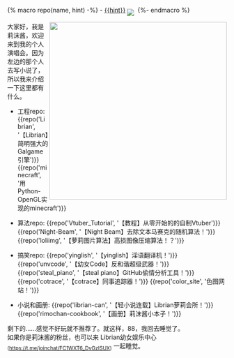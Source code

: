 {% macro repo(name, hint) -%}
    - [{{hint}}](https://github.com/RimoChan/{{name}})
    <a href='https://github.com/RimoChan/{{name}}'><img align='middle' src='https://unv-shield.librian.net/api/unv_shield?code=1&repo=RimoChan/{{name}}'></img></a>
    [![]()]()
{%- endmacro %}

<img align='right' src='https://cdn.jsdelivr.net/gh/RimoChan/rimochan-cookbook/外/00.webp' width='407px'>

大家好，我是莉沫酱，欢迎来到我的个人演唱会。因为左边的那个人去写小说了，所以我来介绍一下这里都有什么。

+ 工程repo:
    {{repo('Librian', '【Librian】简明强大的Galgame引擎')}}
    {{repo('minecraft', '用Python-OpenGL实现的minecraft')}}

+ 算法repo:
    {{repo('Vtuber_Tutorial', '【教程】从零开始的的自制Vtuber')}}
    {{repo('Night-Beam', '【Night Beam】去除文本马赛克的随机算法！')}}
    {{repo('loliimg', '【萝莉图片算法】高损图像压缩算法！？')}}

+ 搞笑repo:
    {{repo('yinglish', '【yinglish】淫语翻译机！')}}
    {{repo('unvcode', '【幼女Code】反和谐超级武器！')}}
    {{repo('steal_piano', '【steal piano】GitHub偷情分析工具！')}}
    {{repo('cotrace', '【cotrace】同事追踪器！')}}
    {{repo('color_site', '色图网站！')}}

+ 小说和画册:
    {{repo('librian-can', '【轻小说连载】Librian萝莉会所！')}}
    {{repo('rimochan-cookbook', '【画册】莉沫酱小本子！')}}

剩下的……感觉不好玩就不推荐了。就这样，88，我回去睡觉了。  
如果你是莉沫酱的粉丝，也可以来 Librian幼女娱乐中心<sub>(<https://t.me/joinchat/FC1WXT6_DvGzISUX>)</sub> 一起睡觉。